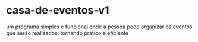 # casa-de-eventos-v1
um programa simples e funcional onde a pessoa pode organizar os eventos que serão realizados, tornando pratico e eficiente
